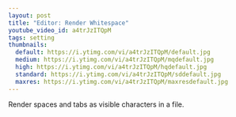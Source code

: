 ```yaml
---
layout: post
title: "Editor: Render Whitespace"
youtube_video_id: a4trJzITQpM
tags: setting
thumbnails:
  default: https://i.ytimg.com/vi/a4trJzITQpM/default.jpg
  medium: https://i.ytimg.com/vi/a4trJzITQpM/mqdefault.jpg
  high: https://i.ytimg.com/vi/a4trJzITQpM/hqdefault.jpg
  standard: https://i.ytimg.com/vi/a4trJzITQpM/sddefault.jpg
  maxres: https://i.ytimg.com/vi/a4trJzITQpM/maxresdefault.jpg
---
```


Render spaces and tabs as visible characters in a file.
